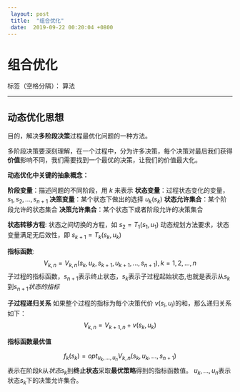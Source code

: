 ```yaml
---
 layout: post
 title:  "组合优化" 
 date:  2019-09-22 00:20:04 +0800
--- 
```

# 组合优化

标签（空格分隔）： 算法

---
## 动态优化思想

目的，解决**多阶段决策**过程最优化问题的一种方法。

多阶段决策要深刻理解，在一个过程中，分为许多决策，每个决策对最后我们获得**价值**影响不同，我们需要找到一个最优的决策，让我们的价值最大化。

**动态优化中关键的抽象概念：**

**阶段变量**：描述问题的不同阶段，用 $k$ 来表示
**状态变量**：过程状态变化的变量，$s_1, s_2,...,s_{n+1}$
**决策变量**：某个状态下做出的选择 $u_k(s_k)$
**状态允许集合**：某个阶段允许的状态集合
**决策允许集合**：某个状态下或者阶段允许的决策集合

**状态转移方程**: 状态之间切换的方程，如 $s_2 = T_1(s_1,u_1)$ 
动态规划方法要求，状态变量满足无后效性，即 $s_{k+1} = T_k(s_k,u_k)$

**指标函数**:
$$ V_{k,n} = V_{k,n}(s_k,u_k,s_{k+1},u_{k+1},...,s_{n+1}),k=1,2,...,n $$
子过程的指标函数，$s_{n+1}$表示终止状态，$s_k$表示子过程起始状态,也就是表示从$s_k$到$s_{n+1}状态的指标$

**子过程递归关系**
如果整个过程的指标为每个决策代价 $v(s_i,u_i)$的和，那么递归关系如下：
$$V_{k,n} = V_{k+1,n} + v(s_k,u_k)$$

**指标函数最优值**

$$f_k(s_k) = opt_{u_k,...,u_n}V_{k,n}(s_k,u_k,...,s_{n+1})$$
表示在阶段$k$从$状态s_k$到**终止状态**采取**最优策略**得到的指标函数值。 $u_k,...,u_n$表示状态$s_k$下的决策允许集合。